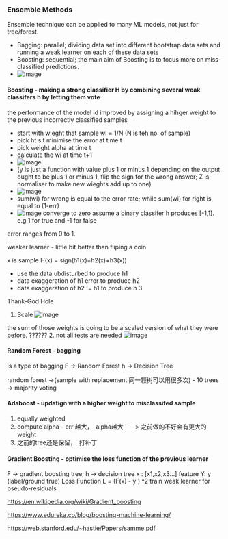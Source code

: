 ### Ensemble Methods
Ensemble technique can be applied to many ML models, not just for tree/forest.
- Bagging: parallel; dividing data set into different bootstrap data sets and running a weak learner on each of these data sets
- Boosting: sequential; the main aim of Boosting is to focus more on miss-classified predictions.
- ![image](https://user-images.githubusercontent.com/90355504/145223513-21d3cafb-4c4c-452c-96b0-88dc78515f65.png)





#### Boosting - making a strong classifier H by combining several weak classifers h by letting them vote
the performance of the model id improved by assigning a hihger weight to the previous incorrectly classified samples
- start with wieght that sample wi = 1/N (N is teh no. of sample)
- pick ht s.t minimise the error at time t 
- pick weight alpha at time t 
- calculate the wi at time t+1 
- ![image](https://user-images.githubusercontent.com/90355504/145109020-c8e515c6-dd5b-486f-8a8a-ca11a990bcf9.png)
- (y is just a function with value plus 1 or minus 1 depending on the output ought to be plus 1 or minus 1, flip the sign for the wrong answer; Z is normaliser to make new wieghts add up to one)
- ![image](https://user-images.githubusercontent.com/90355504/145114571-eb5abab4-dece-4437-930f-9886b7c587cc.png)
- sum(wi) for wrong is equal to the error rate; while sum(wi) for right is equal to (1-err)
- ![image](https://user-images.githubusercontent.com/90355504/145112632-3e11998b-0e0a-40fe-bf7d-d208b7ff42bf.png)
converge to zero 
assume a binary classifer h produces [-1,1]. e.g 1 for true and -1 for false

error ranges from 0 to 1. 

weaker learner - little bit better than fliping a coin

x is sample H(x) = sign(h1(x)+h2(x)+h3(x))
- use the data ubdisturbed to produce h1
- data exaggeration of h1 error to produce h2
- data exaggeration of h2 != h1 to produce h 3 

Thank-God Hole 
1. Scale
![image](https://user-images.githubusercontent.com/90355504/145116014-8338f5b8-65f4-4e60-85ff-3007515510d8.png)

the sum of those weights is going to be a scaled version of what they were before. ?????? 
2. not all tests are needed
![image](https://user-images.githubusercontent.com/90355504/145116236-9fa0ef81-0a7a-49a3-991b-7f9d9e40df8a.png)



#### Random Forest - bagging
is a type of bagging 
F -> Random Forest 
h -> Decision Tree

random forest ->(sample with replacement 同一颗树可以用很多次) -  10 trees -> majority voting

#### Adaboost - updatign with a higher weight to misclassifed sample
1. equally weighted 
2. compute alpha - err 越大，　alpha越大　－> 之前做的不好会有更大的weight
3. 之前的tree还是保留，　打补丁

#### Gradient Boosting - optimise the loss function of the previous learner
F -> gradient boosting tree; h -> decision tree
x : [x1,x2,x3...] feature Y: y (label/ground true)
Loss Function L = (F(x) - y ) ^2
train weak learner for pseudo-residuals

https://en.wikipedia.org/wiki/Gradient_boosting

https://www.edureka.co/blog/boosting-machine-learning/

https://web.stanford.edu/~hastie/Papers/samme.pdf
